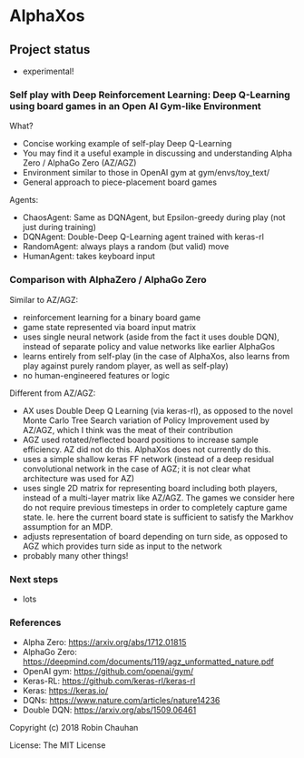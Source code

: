 # AlphaXos

## Project status
- experimental!

### Self play with Deep Reinforcement Learning: Deep Q-Learning using board games in an Open AI Gym-like Environment

What?
- Concise working example of self-play Deep Q-Learning
- You may find it a useful example in discussing and understanding Alpha Zero / AlphaGo Zero (AZ/AGZ)
- Environment similar to those in OpenAI gym at gym/envs/toy_text/ 
- General approach to piece-placement board games

Agents:
- ChaosAgent: Same as DQNAgent, but Epsilon-greedy during play (not just during training)
- DQNAgent: Double-Deep Q-Learning agent trained with keras-rl
- RandomAgent: always plays a random (but valid) move
- HumanAgent: takes keyboard input

### Comparison with AlphaZero / AlphaGo Zero

Similar to AZ/AGZ:
- reinforcement learning for a binary board game
- game state represented via board input matrix
- uses single neural network (aside from the fact it uses double DQN), instead of separate policy and value networks like earlier AlphaGos
- learns entirely from self-play (in the case of AlphaXos, also learns from play against purely random player, as well as self-play)
- no human-engineered features or logic

Different from AZ/AGZ:
- AX uses Double Deep Q Learning (via keras-rl), as opposed to the novel Monte Carlo Tree Search variation of Policy Improvement used by AZ/AGZ, which I think was the meat of their contribution
- AGZ used rotated/reflected board positions to increase sample efficiency.  AZ did not do this.  AlphaXos does not currently do this.
- uses a simple shallow keras FF network (instead of a deep residual convolutional network in the case of AGZ; it is not clear what architecture was used for AZ)
- uses single 2D matrix for representing board including both players, instead of a multi-layer matrix like AZ/AGZ.  The games we consider here do not require previous timesteps in order to completely capture game state.  Ie. here the current board state is sufficient to satisfy the Markhov assumption for an MDP.
- adjusts representation of board depending on turn side, as opposed to AGZ which provides turn side as input to the network
- probably many other things!

### Next steps

- lots

### References

- Alpha Zero: https://arxiv.org/abs/1712.01815
- AlphaGo Zero: https://deepmind.com/documents/119/agz_unformatted_nature.pdf
- OpenAI gym: https://github.com/openai/gym/
- Keras-RL: https://github.com/keras-rl/keras-rl
- Keras: https://keras.io/
- DQNs: https://www.nature.com/articles/nature14236
- Double DQN: https://arxiv.org/abs/1509.06461

Copyright (c) 2018 Robin Chauhan

License: The MIT License
